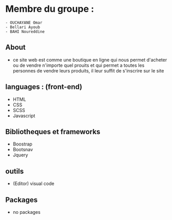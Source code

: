 # Membre du groupe :
	- OUCHAYANE Omar
	- Bellari Ayoub
	- BAHI Noureddine
## About 
- ce site web est comme une boutique en ligne qui nous permet d'acheter ou de vendre n'importe quel prouits et qui permet a toutes les personnes de vendre leurs produits, il leur suffit de s'inscrire sur le site

## languages : (front-end)
- HTML
- CSS
- SCSS
- Javascript

## Bibliotheques et frameworks
- Boostrap
- Bootsnav
- Jquery

## outils 
- (Editor) visual code 

## Packages
- no packages
